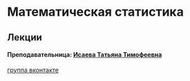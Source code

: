 # Математическая статистика

## Лекции

#### Преподавательница: [Исаева Татьяна Тимофеевна](https://isu.ifmo.ru/pls/apex/f?p=2143:3:105747231495544::NO::PID:146553)​ <a id="prepodavatelnica-isaeva-tatyana-timofeevna"></a>

​[группа вконтакте](https://vk.com/club193548696)

